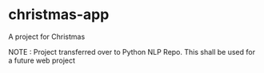 # christmas-app
A project for Christmas

NOTE : Project transferred over to Python NLP Repo. This shall be used for a future web project

